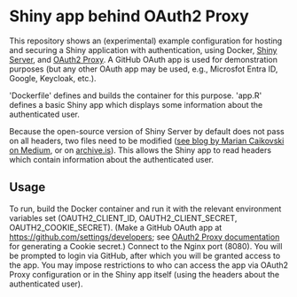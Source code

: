 # Shiny app behind OAuth2 Proxy

This repository shows an (experimental) example configuration for hosting and securing a Shiny application with authentication, using Docker, [Shiny Server](https://github.com/rstudio/shiny-server), and [OAuth2 Proxy](https://github.com/oauth2-proxy/oauth2-proxy). A GitHub OAuth app is used for demonstration purposes (but any other OAuth app may be used, e.g., Microsfot Entra ID, Google, Keycloak, etc.).

'Dockerfile' defines and builds the container for this purpose. 'app.R' defines a basic Shiny app which displays some information about the authenticated user.

Because the open-source version of Shiny Server by default does not pass on all headers, two files need to be modified ([see blog by Marian Caikovski on Medium](https://marian-caikovski.medium.com/retrieving-all-request-headers-in-shiny-web-applications-dc07b79c4a7f), or on [archive.is](https://archive.is/F6axd)). This allows the Shiny app to read headers which contain information about the authenticated user.

## Usage

To run, build the Docker container and run it with the relevant environment variables set (OAUTH2_CLIENT_ID, OAUTH2_CLIENT_SECRET, OAUTH2_COOKIE_SECRET). (Make a GitHub OAuth app at <https://github.com/settings/developers>; see [OAuth2 Proxy documentation](https://oauth2-proxy.github.io/oauth2-proxy/configuration/overview#generating-a-cookie-secret) for generating a Cookie secret.) Connect to the Nginx port (8080). You will be prompted to login via GitHub, after which you will be granted access to the app. You may impose restrictions to who can access the app via OAuth2 Proxy configuration or in the Shiny app itself (using the headers about the authenticated user).
